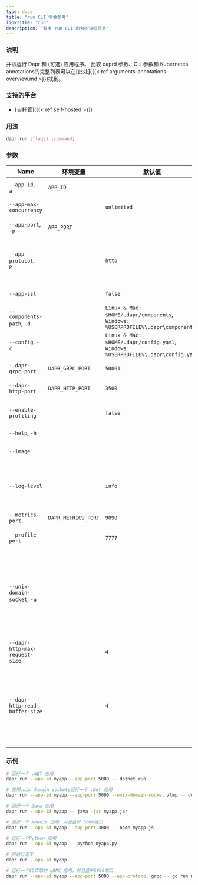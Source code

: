 ```yaml
---
type: docs
title: "run CLI 命令参考"
linkTitle: "run"
description: "有关 run CLI 命令的详细信息"
---
```


### 说明

并排运行 Dapr 和 (可选) 应用程序。 比较 daprd 参数、CLI 参数和 Kubernetes annotations的完整列表可以在[此处]({{< ref arguments-annotations-overview.md >}})找到。

### 支持的平台

- [自托管]({{< ref self-hosted >}})

### 用法

```bash
dapr run [flags] [command]
```

### 参数

| Name                           | 环境变量                | 默认值                                                                                      | 说明                                                                                           |
| ------------------------------ | ------------------- | ---------------------------------------------------------------------------------------- | -------------------------------------------------------------------------------------------- |
| `--app-id`, `-a`               | `APP_ID`            |                                                                                          | 用于服务发现的应用程序 Id                                                                               |
| `--app-max-concurrency`        |                     | `unlimited`                                                                              | 应用程序的并发级别，默认为无限制                                                                             |
| `--app-port`, `-p`             | `APP_PORT`          |                                                                                          | 应用程序正在侦听的端口                                                                                  |
| `--app-protocol`, `-P`         |                     | `http`                                                                                   | 协议（gRPC 或 HTTP） Dapr 用于与应用程序通信。 有效值为: `http` 或 `grpc`                                        |
| `--app-ssl`                    |                     | `false`                                                                                  | 当 Dapr 调用应用程序时启用 https                                                                       |
| `--components-path`, `-d`      |                     | `Linux & Mac: $HOME/.dapr/components`, `Windows: %USERPROFILE%\.dapr\components`   | Components 目录的路径                                                                             |
| `--config`, `-c`               |                     | `Linux & Mac: $HOME/.dapr/config.yaml`, `Windows: %USERPROFILE%\.dapr\config.yaml` | Dapr 配置文件                                                                                    |
| `--dapr-grpc-port`             | `DAPR_GRPC_PORT`    | `50001`                                                                                  | Dapr 要监听的 gRPC 端口                                                                            |
| `--dapr-http-port`             | `DAPR_HTTP_PORT`    | `3500`                                                                                   | Dapr 要监听的 HTTP 端口                                                                            |
| `--enable-profiling`           |                     | `false`                                                                                  | 通过 HTTP 端点启用 `pproft` 性能检测                                                                   |
| `--help`, `-h`                 |                     |                                                                                          | 显示此帮助消息                                                                                      |
| `--image`                      |                     |                                                                                          | 要在中生成代码的 image。 输入为： `repository/image`                                                      |
| `--log-level`                  |                     | `info`                                                                                   | 日志详细程度。 有效值因为其中之一: `debug`, `info`, `warn`, `error`, `fatal`, or `panic`                     |
| `--metrics-port`               | `DAPR_METRICS_PORT` | `9090`                                                                                   | Dapr 将 metrics 信息发送到的端口                                                                      |
| `--profile-port`               |                     | `7777`                                                                                   | 要侦听的性能检测服务的端口                                                                                |
| `--unix-domain-socket`, `-u`   |                     |                                                                                          | Unix 域套接字目录挂载的路径。 如果指定，与Dapr sidecar 的通信使用unix域套接字，与使用TCP端口相比，延迟更低，吞吐量更大。 在 Windows 操作系统上不可用 |
| `--dapr-http-max-request-size` |                     | `4`                                                                                      | 请求正文的最大尺寸，单位为MB。                                                                             |
| `--dapr-http-read-buffer-size` |                     | `4`                                                                                      | Http 请求头读取缓冲区的最大大小，单位为KB。  默认是4KB。  当发送的http请求头超过默认4KB时，你应该给它设置一个更大的值，例如16(或者16KB)。          |
### 示例

```bash
# 运行一个 .NET 应用
dapr run --app-id myapp --app-port 5000 -- dotnet run

# 使用unix domain sockets运行一个 .Net 应用 
dapr run --app-id myapp --app-port 5000 --unix-domain-socket /tmp -- dotnet run

# 运行一个 Java 应用
dapr run --app-id myapp -- java -jar myapp.jar

# 运行一个 NodeJs 应用，并且监听 3000端口
dapr run --app-id myapp --app-port 3000 -- node myapp.js

# 运行一个Python 应用
dapr run --app-id myapp -- python myapp.py

# 只运行边车
dapr run --app-id myapp

# 运行一个GO实现的 gRPC 应用，并且监听5000端口
dapr run --app-id myapp --app-port 5000 --app-protocol grpc -- go run main.go
```
